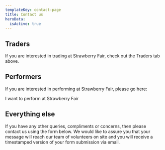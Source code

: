 ```yaml
---
templateKey: contact-page
title: Contact us
heroData:
  isActive: true
---
```


## Traders
If you are interested in trading at Strawberry Fair, check out the Traders tab above.

## Performers
If you are interested in performing at Strawberry Fair, please go here:

I want to perform at Strawberry Fair

## Everything else
If you have any other queries, compliments or concerns, then please contact us using the form below. We would like to assure you that your message will reach our team of volunteers on site and you will receive a timestamped version of your form submission via email. 
